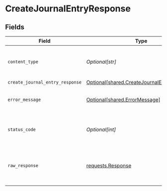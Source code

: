 # CreateJournalEntryResponse


## Fields

| Field                                                                                                | Type                                                                                                 | Required                                                                                             | Description                                                                                          |
| ---------------------------------------------------------------------------------------------------- | ---------------------------------------------------------------------------------------------------- | ---------------------------------------------------------------------------------------------------- | ---------------------------------------------------------------------------------------------------- |
| `content_type`                                                                                       | *Optional[str]*                                                                                      | :heavy_check_mark:                                                                                   | HTTP response content type for this operation                                                        |
| `create_journal_entry_response`                                                                      | [Optional[shared.CreateJournalEntryResponse]](undefined/models/shared/createjournalentryresponse.md) | :heavy_minus_sign:                                                                                   | Success                                                                                              |
| `error_message`                                                                                      | [Optional[shared.ErrorMessage]](undefined/models/shared/errormessage.md)                             | :heavy_minus_sign:                                                                                   | The request made is not valid.                                                                       |
| `status_code`                                                                                        | *Optional[int]*                                                                                      | :heavy_check_mark:                                                                                   | HTTP response status code for this operation                                                         |
| `raw_response`                                                                                       | [requests.Response](https://requests.readthedocs.io/en/latest/api/#requests.Response)                | :heavy_minus_sign:                                                                                   | Raw HTTP response; suitable for custom response parsing                                              |
